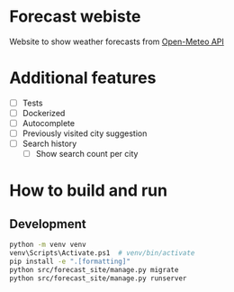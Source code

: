 # Forecast webiste

Website to show weather forecasts from [Open-Meteo API](https://open-meteo.com/)

# Additional features

- [ ] Tests
- [ ] Dockerized
- [ ] Autocomplete
- [ ] Previously visited city suggestion
- [ ] Search history
    - [ ] Show search count per city

# How to build and run

## Development

```bash
python -m venv venv
venv\Scripts\Activate.ps1  # venv/bin/activate
pip install -e ".[formatting]"
python src/forecast_site/manage.py migrate
python src/forecast_site/manage.py runserver
```
